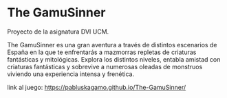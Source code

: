 # The GamuSinner
Proyecto de la asignatura DVI UCM.

The GamuSinner es una gran aventura a través de distintos escenarios de España en la
que te enfrentarás a mazmorras repletas de criaturas fantásticas y mitológicas. Explora
los distintos niveles, entabla amistad con criaturas fantásticas y sobrevive a numerosas
oleadas de monstruos viviendo una experiencia intensa y frenética.


link al juego: https://pabluskagamo.github.io/The-GamuSinner/
